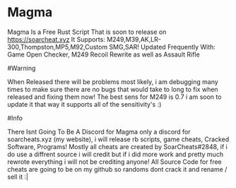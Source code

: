# Magma

Magma Is a Free Rust Script That is soon to release on https://soarcheat.xyz
It Supports: M249,M39,AK,LR-300,Thompston,MP5,M92,Custom SMG,SAR!
Updated Frequently With: Game Open Checker, M249 Recoil Rewrite as well as Assault Rifle

#Warning

When Released there will be problems most likely, i am debugging many times to make sure there are no bugs that would take to long to fix when released and fixing them now!
The best sens for M249 is 0.7 i am soon to update it that way it supports all of the sensitivity's :)

#Info

There Isnt Going To Be A Discord for Magma only a discord for soarcheats.xyz (my website), i will release rb scripts, game cheats, Cracked Software, Programs!
Mostly all cheats are created by SoarCheats#2848, if i do use a diffrent source i will credit but if i did more work and pretty much rewrote everything i will not be crediting anyone!
All Source Code for free cheats are going to be on my github so randoms dont crack it and rename / sell it :|
